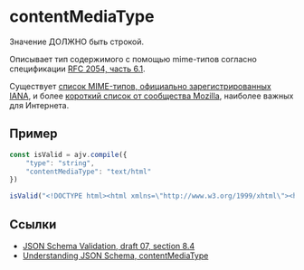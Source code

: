 # contentMediaType
Значение ДОЛЖНО быть строкой.

Описывает тип содержимого с помощью mime-типов согласно спецификации [RFC 2054, часть 6.1](https://tools.ietf.org/html/rfc2046).

Существует [список MIME-типов, официально зарегистрированных IANA](https://www.iana.org/assignments/media-types/media-types.xhtml), и более [короткий список от сообщества Mozilla](https://developer.mozilla.org/en-US/docs/Web/HTTP/Basics_of_HTTP/MIME_types/Common_types), наиболее важных для Интернета.

## Пример
```js
const isValid = ajv.compile({
    "type": "string",
    "contentMediaType": "text/html"
})
```

```js
isValid("<!DOCTYPE html><html xmlns=\"http://www.w3.org/1999/xhtml\"><head></head></html>") // true
```

## Ссылки
- [JSON Schema Validation, draft 07, section 8.4](https://json-schema.org/draft-07/json-schema-validation.html#rfc.section.8.4)
- [Understanding JSON Schema, contentMediaType](https://json-schema.org/understanding-json-schema/reference/non_json_data.html#contentmediatype)

